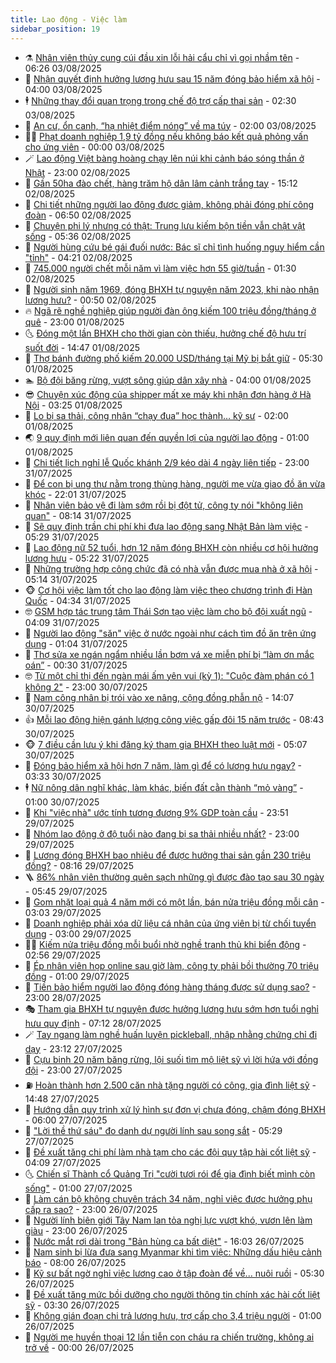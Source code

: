 ```yaml
---
title: Lao động - Việc làm
sidebar_position: 19
---
```


<!-- dantri-lao-dong-viec-lam:START -->
- ⚗️ [Nhân viên thủy cung cúi đầu xin lỗi hải cẩu chỉ vì gọi nhầm tên](https://dantri.com.vn/lao-dong-viec-lam/nhan-vien-thuy-cung-cui-dau-xin-loi-hai-cau-chi-vi-goi-nham-ten-20250802211337651.htm) - 06:26 03/08/2025
- 🙉 [Nhận quyết định hưởng lương hưu sau 15 năm đóng bảo hiểm xã hội](https://dantri.com.vn/lao-dong-viec-lam/nhan-quyet-dinh-huong-luong-huu-sau-15-nam-dong-bao-hiem-xa-hoi-20250802162018077.htm) - 04:00 03/08/2025
- 🕴 [Những thay đổi quan trọng trong chế độ trợ cấp thai sản](https://dantri.com.vn/lao-dong-viec-lam/nhung-thay-doi-quan-trong-trong-che-do-tro-cap-thai-san-20250728163005611.htm) - 02:30 03/08/2025
- 🧐 [An cư, ổn canh, “hạ nhiệt điểm nóng” về ma túy](https://dantri.com.vn/lao-dong-viec-lam/an-cu-on-canh-ha-nhiet-diem-nong-ve-ma-tuy-20250801145008258.htm) - 02:00 03/08/2025
- 🧑‍💻 [Phạt doanh nghiệp 1,9 tỷ đồng nếu không báo kết quả phỏng vấn cho ứng viên](https://dantri.com.vn/lao-dong-viec-lam/phat-doanh-nghiep-19-ty-dong-neu-khong-bao-ket-qua-phong-van-cho-ung-vien-20250801201937995.htm) - 00:00 03/08/2025
- 🪄 [Lao động Việt bàng hoàng chạy lên núi khi cảnh báo sóng thần ở Nhật](https://dantri.com.vn/lao-dong-viec-lam/lao-dong-viet-bang-hoang-chay-len-nui-khi-canh-bao-song-than-o-nhat-20250802104426602.htm) - 23:00 02/08/2025
- 🦣 [Gần 50ha đào chết, hàng trăm hộ dân lâm cảnh trắng tay](https://dantri.com.vn/lao-dong-viec-lam/gan-50ha-dao-chet-hang-tram-ho-dan-lam-canh-trang-tay-20250802084038280.htm) - 15:12 02/08/2025
- 🎡 [Chi tiết những người lao động được giảm, không phải đóng phí công đoàn](https://dantri.com.vn/lao-dong-viec-lam/chi-tiet-nhung-nguoi-lao-dong-duoc-giam-khong-phai-dong-phi-cong-doan-20250801220548128.htm) - 06:50 02/08/2025
- 🦍 [Chuyện phi lý nhưng có thật: Trung lưu kiếm bộn tiền vẫn chật vật sống](https://dantri.com.vn/lao-dong-viec-lam/chuyen-phi-ly-nhung-co-that-trung-luu-kiem-bon-tien-van-chat-vat-song-20250801220857012.htm) - 05:36 02/08/2025
- 🫶 [Người hùng cứu bé gái đuối nước: Bác sĩ chỉ tình huống nguy hiểm cần &quot;tỉnh&quot;](https://dantri.com.vn/lao-dong-viec-lam/nguoi-hung-cuu-be-gai-duoi-nuoc-bac-si-chi-tinh-huong-nguy-hiem-can-tinh-20250801220957181.htm) - 04:21 02/08/2025
- 🥸 [745.000 người chết mỗi năm vì làm việc hơn 55 giờ/tuần](https://dantri.com.vn/lao-dong-viec-lam/745000-nguoi-chet-moi-nam-vi-lam-viec-hon-55-giotuan-20250801205056663.htm) - 01:30 02/08/2025
- 🎡 [Người sinh năm 1969, đóng BHXH tự nguyện năm 2023, khi nào nhận lương hưu?](https://dantri.com.vn/lao-dong-viec-lam/nguoi-sinh-nam-1969-dong-bhxh-tu-nguyen-nam-2023-khi-nao-nhan-luong-huu-20250801124348518.htm) - 00:50 02/08/2025
- 🔥 [Ngã rẽ nghề nghiệp giúp người đàn ông kiếm 100 triệu đồng/tháng ở quê](https://dantri.com.vn/lao-dong-viec-lam/nga-re-nghe-nghiep-giup-nguoi-dan-ong-kiem-100-trieu-dongthang-o-que-20250731172221995.htm) - 23:00 01/08/2025
- 🌜 [Đóng một lần BHXH cho thời gian còn thiếu, hưởng chế độ hưu trí suốt đời](https://dantri.com.vn/lao-dong-viec-lam/dong-mot-lan-bhxh-cho-thoi-gian-con-thieu-huong-che-do-huu-tri-suot-doi-20250801213210649.htm) - 14:47 01/08/2025
- 🤭 [Thợ bánh đường phố kiếm 20.000 USD/tháng tại Mỹ bị bắt giữ](https://dantri.com.vn/lao-dong-viec-lam/tho-banh-duong-pho-kiem-20000-usdthang-tai-my-bi-bat-giu-20250731232903403.htm) - 05:30 01/08/2025
- 🏊 [Bộ đội băng rừng, vượt sông giúp dân xây nhà](https://dantri.com.vn/lao-dong-viec-lam/bo-doi-bang-rung-vuot-song-giup-dan-xay-nha-20250730113818774.htm) - 04:00 01/08/2025
- 😎 [Chuyện xúc động của shipper mất xe máy khi nhận đơn hàng ở Hà Nội](https://dantri.com.vn/lao-dong-viec-lam/chuyen-xuc-dong-cua-shipper-mat-xe-may-khi-nhan-don-hang-o-ha-noi-20250801095329059.htm) - 03:25 01/08/2025
- 🤖 [Lo bị sa thải, công nhân “chạy đua” học thành… kỹ sư](https://dantri.com.vn/lao-dong-viec-lam/lo-bi-sa-thai-cong-nhan-chay-dua-hoc-thanh-ky-su-20250731154359035.htm) - 02:00 01/08/2025
- 🌏 [9 quy định mới liên quan đến quyền lợi của người lao động](https://dantri.com.vn/lao-dong-viec-lam/9-quy-dinh-moi-lien-quan-den-quyen-loi-cua-nguoi-lao-dong-20250731100922410.htm) - 01:00 01/08/2025
- 🦏 [Chi tiết lịch nghỉ lễ Quốc khánh 2/9 kéo dài 4 ngày liên tiếp](https://dantri.com.vn/lao-dong-viec-lam/chi-tiet-lich-nghi-le-quoc-khanh-29-keo-dai-4-ngay-lien-tiep-20250731100526392.htm) - 23:00 31/07/2025
- 🤔 [Để con bị ung thư nằm trong thùng hàng, người mẹ vừa giao đồ ăn vừa khóc](https://dantri.com.vn/lao-dong-viec-lam/de-con-bi-ung-thu-nam-trong-thung-hang-nguoi-me-vua-giao-do-an-vua-khoc-20250731164459595.htm) - 22:01 31/07/2025
- 🌮 [Nhân viên bảo vệ đi làm sớm rồi bị đột tử, công ty nói &quot;không liên quan&quot;](https://dantri.com.vn/lao-dong-viec-lam/nhan-vien-bao-ve-di-lam-som-roi-bi-dot-tu-cong-ty-noi-khong-lien-quan-20250731150709146.htm) - 08:14 31/07/2025
- 💪 [Sẽ quy định trần chi phí khi đưa lao động sang Nhật Bản làm việc](https://dantri.com.vn/lao-dong-viec-lam/se-quy-dinh-tran-chi-phi-khi-dua-lao-dong-sang-nhat-ban-lam-viec-20250731084209434.htm) - 05:29 31/07/2025
- 💪 [Lao động nữ 52 tuổi, hơn 12 năm đóng BHXH còn nhiều cơ hội hưởng lương hưu](https://dantri.com.vn/lao-dong-viec-lam/lao-dong-nu-52-tuoi-hon-12-nam-dong-bhxh-con-nhieu-co-hoi-huong-luong-huu-20250730202152603.htm) - 05:22 31/07/2025
- 🦒 [Những trường hợp công chức đã có nhà vẫn được mua nhà ở xã hội](https://dantri.com.vn/lao-dong-viec-lam/nhung-truong-hop-cong-chuc-da-co-nha-van-duoc-mua-nha-o-xa-hoi-20250731110911602.htm) - 05:14 31/07/2025
- 🐵 [Cơ hội việc làm tốt cho lao động làm việc theo chương trình đi Hàn Quốc](https://dantri.com.vn/lao-dong-viec-lam/co-hoi-viec-lam-tot-cho-lao-dong-lam-viec-theo-chuong-trinh-di-han-quoc-20250730170805678.htm) - 04:34 31/07/2025
- 🤓 [GSM hợp tác trung tâm Thái Sơn tạo việc làm cho bộ đội xuất ngũ](https://dantri.com.vn/lao-dong-viec-lam/gsm-hop-tac-trung-tam-thai-son-tao-viec-lam-cho-bo-doi-xuat-ngu-20250731110638973.htm) - 04:09 31/07/2025
- 🧐 [Người lao động &quot;săn&quot; việc ở nước ngoài như cách tìm đồ ăn trên ứng dụng](https://dantri.com.vn/lao-dong-viec-lam/nguoi-lao-dong-san-viec-o-nuoc-ngoai-nhu-cach-tim-do-an-tren-ung-dung-20250730185639019.htm) - 01:04 31/07/2025
- 💪 [Thợ sửa xe ngán ngẩm nhiều lần bơm vá xe miễn phí bị “làm ơn mắc oán”](https://dantri.com.vn/lao-dong-viec-lam/tho-sua-xe-ngan-ngam-nhieu-lan-bom-va-xe-mien-phi-bi-lam-on-mac-oan-20250730161553791.htm) - 00:30 31/07/2025
- 🤓 [Từ một chỉ thị đến ngàn mái ấm yên vui &lpar;kỳ 1&rpar;: &quot;Cuộc đàm phán có 1 không 2&quot;](https://dantri.com.vn/lao-dong-viec-lam/tu-mot-chi-thi-den-ngan-mai-am-yen-vui-ky-1-cuoc-dam-phan-co-1-khong-2-20250730112057288.htm) - 23:00 30/07/2025
- 💯 [Nam công nhân bị trói vào xe nâng, cộng đồng phẫn nộ](https://dantri.com.vn/lao-dong-viec-lam/nam-cong-nhan-bi-troi-vao-xe-nang-cong-dong-phan-no-20250730164346104.htm) - 14:07 30/07/2025
- 👍 [Mỗi lao động hiện gánh lượng công việc gấp đôi 15 năm trước](https://dantri.com.vn/lao-dong-viec-lam/moi-lao-dong-hien-ganh-luong-cong-viec-gap-doi-15-nam-truoc-20250729175150178.htm) - 08:43 30/07/2025
- 🐵 [7 điều cần lưu ý khi đăng ký tham gia BHXH theo luật mới](https://dantri.com.vn/lao-dong-viec-lam/7-dieu-can-luu-y-khi-dang-ky-tham-gia-bhxh-theo-luat-moi-20250729142743415.htm) - 05:07 30/07/2025
- 💂 [Đóng bảo hiểm xã hội hơn 7 năm, làm gì để có lương hưu ngay?](https://dantri.com.vn/lao-dong-viec-lam/dong-bao-hiem-xa-hoi-hon-7-nam-lam-gi-de-co-luong-huu-ngay-20250730093923213.htm) - 03:33 30/07/2025
- 🕴 [Nữ nông dân nghĩ khác, làm khác, biến đất cằn thành “mỏ vàng”](https://dantri.com.vn/lao-dong-viec-lam/nu-nong-dan-nghi-khac-lam-khac-bien-dat-can-thanh-mo-vang-20250729135306084.htm) - 01:00 30/07/2025
- 👀 [Khi &quot;việc nhà&quot; ước tính tương đương 9% GDP toàn cầu](https://dantri.com.vn/lao-dong-viec-lam/khi-viec-nha-uoc-tinh-tuong-duong-9-gdp-toan-cau-20250729223822167.htm) - 23:51 29/07/2025
- 🦄 [Nhóm lao động ở độ tuổi nào đang bị sa thải nhiều nhất?](https://dantri.com.vn/lao-dong-viec-lam/nhom-lao-dong-o-do-tuoi-nao-dang-bi-sa-thai-nhieu-nhat-20250729154306582.htm) - 23:00 29/07/2025
- 🔭 [Lương đóng BHXH bao nhiêu để được hưởng thai sản gần 230 triệu đồng?](https://dantri.com.vn/lao-dong-viec-lam/luong-dong-bhxh-bao-nhieu-de-duoc-huong-thai-san-gan-230-trieu-dong-20250729053216836.htm) - 08:16 29/07/2025
- 🪜 [86% nhân viên thường quên sạch những gì được đào tạo sau 30 ngày](https://dantri.com.vn/lao-dong-viec-lam/86-nhan-vien-thuong-quen-sach-nhung-gi-duoc-dao-tao-sau-30-ngay-20250729115410042.htm) - 05:45 29/07/2025
- 🌊 [Gom nhặt loại quả 4 năm mới có một lần, bán nửa triệu đồng mỗi cân](https://dantri.com.vn/lao-dong-viec-lam/gom-nhat-loai-qua-4-nam-moi-co-mot-lan-ban-nua-trieu-dong-moi-can-20250729063859082.htm) - 03:03 29/07/2025
- 💯 [Doanh nghiệp phải xóa dữ liệu cá nhân của ứng viên bị từ chối tuyển dụng](https://dantri.com.vn/lao-dong-viec-lam/doanh-nghiep-phai-xoa-du-lieu-ca-nhan-cua-ung-vien-bi-tu-choi-tuyen-dung-20250728133953011.htm) - 03:00 29/07/2025
- 👨‍🏫 [Kiếm nửa triệu đồng mỗi buổi nhờ nghề tranh thủ khi biển động](https://dantri.com.vn/lao-dong-viec-lam/kiem-nua-trieu-dong-moi-buoi-nho-nghe-tranh-thu-khi-bien-dong-20250729073651968.htm) - 02:56 29/07/2025
- 🙉 [Ép nhân viên họp online sau giờ làm, công ty phải bồi thường 70 triệu đồng](https://dantri.com.vn/lao-dong-viec-lam/ep-nhan-vien-hop-online-sau-gio-lam-cong-ty-phai-boi-thuong-70-trieu-dong-20250728144321766.htm) - 01:00 29/07/2025
- 🦄 [Tiền bảo hiểm người lao động đóng hàng tháng được sử dụng sao?](https://dantri.com.vn/lao-dong-viec-lam/tien-bao-hiem-nguoi-lao-dong-dong-hang-thang-duoc-su-dung-sao-20250728152322723.htm) - 23:00 28/07/2025
- 🎭 [Tham gia BHXH tự nguyện được hưởng lương hưu sớm hơn tuổi nghỉ hưu quy định](https://dantri.com.vn/lao-dong-viec-lam/tham-gia-bhxh-tu-nguyen-duoc-huong-luong-huu-som-hon-tuoi-nghi-huu-quy-dinh-20250728140759861.htm) - 07:12 28/07/2025
- 🪄 [Tay ngang làm nghề huấn luyện pickleball, nhập nhằng chứng chỉ đi dạy](https://dantri.com.vn/lao-dong-viec-lam/tay-ngang-lam-nghe-huan-luyen-pickleball-nhap-nhang-chung-chi-di-day-20250726211054763.htm) - 23:12 27/07/2025
- 🌁 [Cựu binh 20 năm băng rừng, lội suối tìm mộ liệt sỹ vì lời hứa với đồng đội](https://dantri.com.vn/lao-dong-viec-lam/cuu-binh-20-nam-bang-rung-loi-suoi-tim-mo-liet-sy-vi-loi-hua-voi-dong-doi-20250727122011252.htm) - 23:00 27/07/2025
- ⛽️ [Hoàn thành hơn 2.500 căn nhà tặng người có công, gia đình liệt sỹ](https://dantri.com.vn/lao-dong-viec-lam/hoan-thanh-hon-2500-can-nha-tang-nguoi-co-cong-gia-dinh-liet-sy-20250727181721541.htm) - 14:48 27/07/2025
- 🤩 [Hướng dẫn quy trình xử lý hình sự đơn vị chưa đóng, chậm đóng BHXH](https://dantri.com.vn/lao-dong-viec-lam/huong-dan-quy-trinh-xu-ly-hinh-su-don-vi-chua-dong-cham-dong-bhxh-20250725133536807.htm) - 06:00 27/07/2025
- 🌝 [&quot;Lời thề thứ sáu&quot; đo danh dự người lính sau song sắt](https://dantri.com.vn/lao-dong-viec-lam/loi-the-thu-sau-do-danh-du-nguoi-linh-sau-song-sat-20250727114732556.htm) - 05:29 27/07/2025
- 🤗 [Đề xuất tăng chi phí làm nhà tạm cho các đội quy tập hài cốt liệt sỹ](https://dantri.com.vn/lao-dong-viec-lam/de-xuat-tang-chi-phi-lam-nha-tam-cho-cac-doi-quy-tap-hai-cot-liet-sy-20250725233038627.htm) - 04:09 27/07/2025
- 🌜 [Chiến sĩ Thành cổ Quảng Trị &quot;cười tươi rói để gia đình biết mình còn sống&quot;](https://dantri.com.vn/lao-dong-viec-lam/chien-si-thanh-co-quang-tri-cuoi-tuoi-roi-de-gia-dinh-biet-minh-con-song-20250726213907279.htm) - 01:00 27/07/2025
- 👀 [Làm cán bộ không chuyên trách 34 năm, nghỉ việc được hưởng phụ cấp ra sao?](https://dantri.com.vn/lao-dong-viec-lam/lam-can-bo-khong-chuyen-trach-34-nam-nghi-viec-duoc-huong-phu-cap-ra-sao-20250726205103078.htm) - 23:00 26/07/2025
- 🫣 [Người lính biên giới Tây Nam lan tỏa nghị lực vượt khó, vươn lên làm giàu](https://dantri.com.vn/lao-dong-viec-lam/nguoi-linh-bien-gioi-tay-nam-lan-toa-nghi-luc-vuot-kho-vuon-len-lam-giau-20250726162800363.htm) - 23:00 26/07/2025
- 🧠 [Nước mắt rơi dài trong &quot;Bản hùng ca bất diệt&quot;](https://dantri.com.vn/lao-dong-viec-lam/nuoc-mat-roi-dai-trong-ban-hung-ca-bat-diet-20250726215548621.htm) - 16:03 26/07/2025
- 🎊 [Nam sinh bị lừa đưa sang Myanmar khi tìm việc: Những dấu hiệu cảnh báo](https://dantri.com.vn/lao-dong-viec-lam/nam-sinh-bi-lua-dua-sang-myanmar-khi-tim-viec-nhung-dau-hieu-canh-bao-20250726112753776.htm) - 08:00 26/07/2025
- 🧰 [Kỹ sư bất ngờ nghỉ việc lương cao ở tập đoàn để về... nuôi ruồi](https://dantri.com.vn/lao-dong-viec-lam/ky-su-bat-ngo-nghi-viec-luong-cao-o-tap-doan-de-ve-nuoi-ruoi-20250725081741872.htm) - 05:30 26/07/2025
- 🐘 [Đề xuất tăng mức bồi dưỡng cho người thông tin chính xác hài cốt liệt sỹ](https://dantri.com.vn/lao-dong-viec-lam/de-xuat-tang-muc-boi-duong-cho-nguoi-thong-tin-chinh-xac-hai-cot-liet-sy-20250725154257824.htm) - 03:30 26/07/2025
- 🥳 [Không gián đoạn chi trả lương hưu, trợ cấp cho 3,4 triệu người](https://dantri.com.vn/lao-dong-viec-lam/khong-gian-doan-chi-tra-luong-huu-tro-cap-cho-34-trieu-nguoi-20250725210259562.htm) - 01:00 26/07/2025
- 🐎 [Người mẹ huyền thoại 12 lần tiễn con cháu ra chiến trường, không ai trở về](https://dantri.com.vn/lao-dong-viec-lam/nguoi-me-huyen-thoai-12-lan-tien-con-chau-ra-chien-truong-khong-ai-tro-ve-20250723111004319.htm) - 00:00 26/07/2025<!-- dantri-lao-dong-viec-lam:END -->
